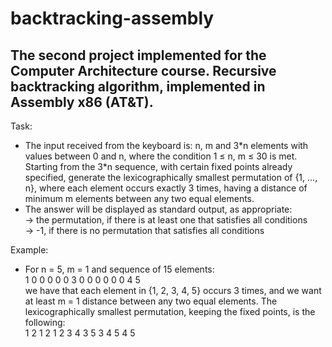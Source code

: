 # backtracking-assembly
## The second project implemented for the Computer Architecture course. Recursive backtracking algorithm, implemented in Assembly x86 (AT&amp;T).

Task:
* The input received from the keyboard is: n, m and 3\*n elements with values between 0 and n, where the condition 1 ≤ n, m ≤ 30 is met. Starting from the 3*n sequence, with certain fixed points already specified, generate the lexicographically smallest permutation of {1, ..., n}, where each element occurs exactly 3 times, having a distance of minimum m elements between any two equal elements.   
* The answer will be displayed as standard output, as appropriate:  
-> the permutation, if there is at least one that satisfies all conditions  
-> -1, if there is no permutation that satisfies all conditions  

Example:
* For n = 5, m = 1 and sequence of 15 elements:  
1 0 0 0 0 0 3 0 0 0 0 0 0 4 5  
we have that each element in {1, 2, 3, 4, 5} occurs 3 times, and we want at least m = 1 distance between any two equal elements. The lexicographically smallest permutation, keeping the fixed points, is the following:  
1 2 1 2 1 2 3 4 3 5 3 4 5 4 5
